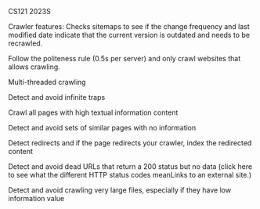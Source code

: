 CS121 2023S

Crawler features: Checks sitemaps to see if the change frequency and last modified date indicate that the current version is outdated and needs to be recrawled.

Follow the politeness rule (0.5s per server) and only crawl websites that allows crawling.

Multi-threaded crawling

Detect and avoid infinite traps

Crawl all pages with high textual information content

Detect and avoid sets of similar pages with no information

Detect redirects and if the page redirects your crawler, index the redirected content

Detect and avoid dead URLs that return a 200 status but no data (click here to see what the different HTTP status codes meanLinks to an external site.)

Detect and avoid crawling very large files, especially if they have low information value
